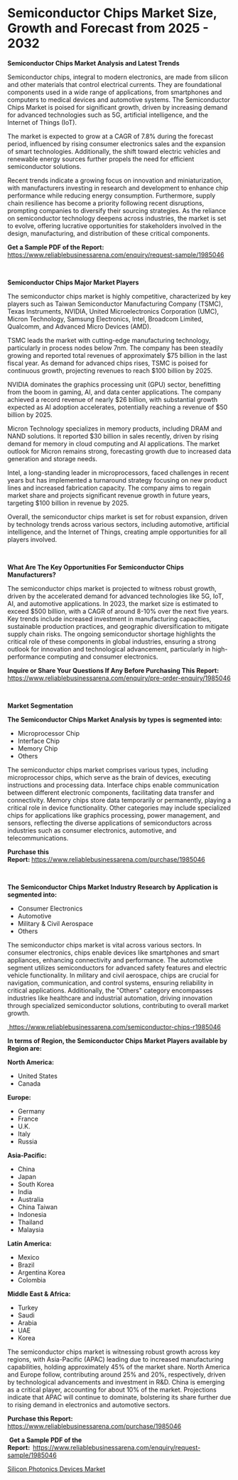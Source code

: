 <p><h1>Semiconductor Chips Market Size, Growth and Forecast from 2025 - 2032</h1></p><p><strong>Semiconductor Chips Market Analysis and Latest Trends</strong></p>
<p><p>Semiconductor chips, integral to modern electronics, are made from silicon and other materials that control electrical currents. They are foundational components used in a wide range of applications, from smartphones and computers to medical devices and automotive systems. The Semiconductor Chips Market is poised for significant growth, driven by increasing demand for advanced technologies such as 5G, artificial intelligence, and the Internet of Things (IoT). </p><p>The market is expected to grow at a CAGR of 7.8% during the forecast period, influenced by rising consumer electronics sales and the expansion of smart technologies. Additionally, the shift toward electric vehicles and renewable energy sources further propels the need for efficient semiconductor solutions. </p><p>Recent trends indicate a growing focus on innovation and miniaturization, with manufacturers investing in research and development to enhance chip performance while reducing energy consumption. Furthermore, supply chain resilience has become a priority following recent disruptions, prompting companies to diversify their sourcing strategies. As the reliance on semiconductor technology deepens across industries, the market is set to evolve, offering lucrative opportunities for stakeholders involved in the design, manufacturing, and distribution of these critical components.</p></p>
<p><strong>Get a Sample PDF of the Report:&nbsp;</strong> <a href="https://www.reliablebusinessarena.com/enquiry/request-sample/1985046?utm_campaign=2136&utm_medium=2&utm_source=Github&utm_content=ia&utm_term=10022025&utm_id=semiconductor-chips">https://www.reliablebusinessarena.com/enquiry/request-sample/1985046</a></p>
<p>&nbsp;</p>
<p><strong>Semiconductor Chips Major Market Players</strong></p>
<p><p>The semiconductor chips market is highly competitive, characterized by key players such as Taiwan Semiconductor Manufacturing Company (TSMC), Texas Instruments, NVIDIA, United Microelectronics Corporation (UMC), Micron Technology, Samsung Electronics, Intel, Broadcom Limited, Qualcomm, and Advanced Micro Devices (AMD).</p><p>TSMC leads the market with cutting-edge manufacturing technology, particularly in process nodes below 7nm. The company has been steadily growing and reported total revenues of approximately $75 billion in the last fiscal year. As demand for advanced chips rises, TSMC is poised for continuous growth, projecting revenues to reach $100 billion by 2025.</p><p>NVIDIA dominates the graphics processing unit (GPU) sector, benefitting from the boom in gaming, AI, and data center applications. The company achieved a record revenue of nearly $26 billion, with substantial growth expected as AI adoption accelerates, potentially reaching a revenue of $50 billion by 2025.</p><p>Micron Technology specializes in memory products, including DRAM and NAND solutions. It reported $30 billion in sales recently, driven by rising demand for memory in cloud computing and AI applications. The market outlook for Micron remains strong, forecasting growth due to increased data generation and storage needs.</p><p>Intel, a long-standing leader in microprocessors, faced challenges in recent years but has implemented a turnaround strategy focusing on new product lines and increased fabrication capacity. The company aims to regain market share and projects significant revenue growth in future years, targeting $100 billion in revenue by 2025.</p><p>Overall, the semiconductor chips market is set for robust expansion, driven by technology trends across various sectors, including automotive, artificial intelligence, and the Internet of Things, creating ample opportunities for all players involved.</p></p>
<p>&nbsp;</p>
<p><strong>What Are The Key Opportunities For Semiconductor Chips Manufacturers?</strong></p>
<p><p>The semiconductor chips market is projected to witness robust growth, driven by the accelerated demand for advanced technologies like 5G, IoT, AI, and automotive applications. In 2023, the market size is estimated to exceed $500 billion, with a CAGR of around 8-10% over the next five years. Key trends include increased investment in manufacturing capacities, sustainable production practices, and geographic diversification to mitigate supply chain risks. The ongoing semiconductor shortage highlights the critical role of these components in global industries, ensuring a strong outlook for innovation and technological advancement, particularly in high-performance computing and consumer electronics.</p></p>
<p><strong>Inquire or Share Your Questions If Any Before Purchasing This Report:</strong> <a href="https://www.reliablebusinessarena.com/enquiry/pre-order-enquiry/1985046?utm_campaign=2136&utm_medium=2&utm_source=Github&utm_content=ia&utm_term=10022025&utm_id=semiconductor-chips">https://www.reliablebusinessarena.com/enquiry/pre-order-enquiry/1985046</a></p>
<p>&nbsp;</p>
<p><strong>Market Segmentation</strong></p>
<p><strong>The Semiconductor Chips Market Analysis by types is segmented into:</strong></p>
<p><ul><li>Microprocessor Chip</li><li>Interface Chip</li><li>Memory Chip</li><li>Others</li></ul></p>
<p><p>The semiconductor chips market comprises various types, including microprocessor chips, which serve as the brain of devices, executing instructions and processing data. Interface chips enable communication between different electronic components, facilitating data transfer and connectivity. Memory chips store data temporarily or permanently, playing a critical role in device functionality. Other categories may include specialized chips for applications like graphics processing, power management, and sensors, reflecting the diverse applications of semiconductors across industries such as consumer electronics, automotive, and telecommunications.</p></p>
<p><strong>Purchase this Report:&nbsp;</strong><a href="https://www.reliablebusinessarena.com/purchase/1985046?utm_campaign=2136&utm_medium=2&utm_source=Github&utm_content=ia&utm_term=10022025&utm_id=semiconductor-chips">https://www.reliablebusinessarena.com/purchase/1985046</a></p>
<p>&nbsp;</p>
<p><strong>The Semiconductor Chips Market Industry Research by Application is segmented into:</strong></p>
<p><ul><li>Consumer Electronics</li><li>Automotive</li><li>Military & Civil Aerospace</li><li>Others</li></ul></p>
<p><p>The semiconductor chips market is vital across various sectors. In consumer electronics, chips enable devices like smartphones and smart appliances, enhancing connectivity and performance. The automotive segment utilizes semiconductors for advanced safety features and electric vehicle functionality. In military and civil aerospace, chips are crucial for navigation, communication, and control systems, ensuring reliability in critical applications. Additionally, the "Others" category encompasses industries like healthcare and industrial automation, driving innovation through specialized semiconductor solutions, contributing to overall market growth.</p></p>
<p><a href="https://www.reliablebusinessarena.com/semiconductor-chips-r1985046?utm_campaign=2136&utm_medium=2&utm_source=Github&utm_content=ia&utm_term=10022025&utm_id=semiconductor-chips">&nbsp;https://www.reliablebusinessarena.com/semiconductor-chips-r1985046</a></p>
<p><strong>In terms of Region, the Semiconductor Chips Market Players available by Region are:</strong></p>
<p>
    <p> <strong> North America: </strong>
        <ul>
            <li>United States</li>
            <li>Canada</li>
        </ul>
        </p> 
    <p> <strong> Europe: </strong>
        <ul>
            <li>Germany</li>
            <li>France</li>
            <li>U.K.</li>
            <li>Italy</li>
            <li>Russia</li>
        </ul>
        </p> 
    <p> <strong> Asia-Pacific: </strong>
        <ul>
            <li>China</li>
            <li>Japan</li>
            <li>South Korea</li>
            <li>India</li>
            <li>Australia</li>
            <li>China Taiwan</li>
            <li>Indonesia</li>
            <li>Thailand</li>
            <li>Malaysia</li>
        </ul>
        </p> 
    <p> <strong> Latin America: </strong>
        <ul>
            <li>Mexico</li>
            <li>Brazil</li>
            <li>Argentina Korea</li>
            <li>Colombia</li>
        </ul>
        </p> 
    <p> <strong> Middle East & Africa: </strong>
        <ul>
            <li>Turkey</li>
            <li>Saudi</li>
            <li>Arabia</li>
            <li>UAE</li>
            <li>Korea</li>
        </ul>
    </p>
    </p>
<p><p>The semiconductor chips market is witnessing robust growth across key regions, with Asia-Pacific (APAC) leading due to increased manufacturing capabilities, holding approximately 45% of the market share. North America and Europe follow, contributing around 25% and 20%, respectively, driven by technological advancements and investment in R&D. China is emerging as a critical player, accounting for about 10% of the market. Projections indicate that APAC will continue to dominate, bolstering its share further due to rising demand in electronics and automotive sectors.</p></p>
<p><strong>Purchase this Report: </strong><a href="https://www.reliablebusinessarena.com/purchase/1985046?utm_campaign=2136&utm_medium=2&utm_source=Github&utm_content=ia&utm_term=10022025&utm_id=semiconductor-chips">https://www.reliablebusinessarena.com/purchase/1985046</a></p>
<p>&nbsp;<strong>Get a Sample PDF of the Report:&nbsp;&nbsp;</strong><a href="https://www.reliablebusinessarena.com/enquiry/request-sample/1985046?utm_campaign=2136&utm_medium=2&utm_source=Github&utm_content=ia&utm_term=10022025&utm_id=semiconductor-chips">https://www.reliablebusinessarena.com/enquiry/request-sample/1985046</a></p>
<p><strong></strong></p>
<p><p><a href="https://github.com/tona7vba/Market-Research-Report-List-1/blob/main/silicon-photonics-devices-market.md?utm_campaign=2136&utm_medium=2&utm_source=Github&utm_content=ia&utm_term=10022025&utm_id=semiconductor-chips">Silicon Photonics Devices Market</a></p></p>